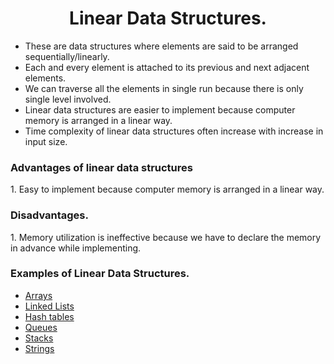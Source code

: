 <h1 align='center'>Linear Data Structures.</h1>

 - These are data structures where elements are said to be arranged sequentially/linearly.
 - Each and every element is attached to its previous and next adjacent elements.
 - We can traverse all the elements in single run because there is only single level involved.
 - Linear data structures are easier to implement because computer memory is arranged in a linear way.
 - Time complexity of linear data structures often increase with increase in input size.
 
<h3>Advantages of linear data structures</h3>
1. Easy to implement because computer memory is arranged in a linear way.

<h3>Disadvantages.</h3>
1. Memory utilization is ineffective because we have to declare the memory in advance while implementing.

<h3>Examples of Linear Data Structures.</h3>

- <a href="./arrays">Arrays</a>
- <a href="./linked-lists">Linked Lists</a>
- <a href="./hash-tables">Hash tables</a>
- <a href="./queues">Queues</a>
- <a href="./stacks">Stacks</a>
- <a href="./strings">Strings</a>
